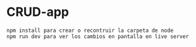 # CRUD-app

```
npm install para crear o recontruir la carpeta de node
npm run dev para ver los cambios en pantalla en live server
```

